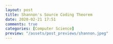 ```yaml
---
layout: post
title: Shannon's Source Coding Theorem
date: 2020-02-21 17:51
comments: true
categories: [Computer Science]
preview: "/assets/post_previews/shannon.jpeg"
---
```


